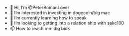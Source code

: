 - 👋 Hi, I’m @PeterBomanLover
- 👀 I’m interested in investing in dogecoin/big mac
- 🌱 I’m currently learning how to speak
- 💞️ I’m looking to getting into a relation ship with sake100
- 📫 How to reach me: dig bick

<!---
PeterBomanLover/PeterBomanLover is a ✨ special ✨ repository because its `README.md` (this file) appears on your GitHub profile.
You can click the Preview link to take a look at your changes.
--->
